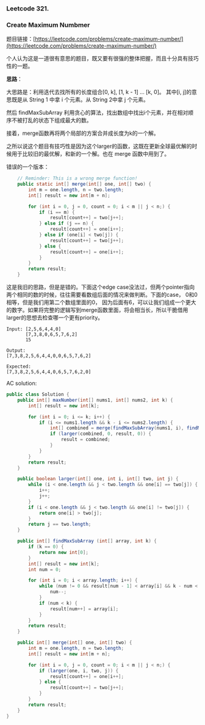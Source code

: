 ### Leetcode 321.

### Create Maximum Numbmer

题目链接：[https://leetcode.com/problems/create-maximum-number/](https://leetcode.com/problems/create-maximum-number/)

个人认为这是一道很有意思的题目，既又要有很强的整体把握，而且十分具有技巧性的一题。

**思路**：

大思路是：利用迭代去找所有的长度组合\[0, k\], \[1, k - 1\] ... \[k, 0\]。 其中\[i, j\]的意思既是从 String 1 中拿 i 个元素。从 String 2中拿 j 个元素。

然后 findMaxSubArray 利用贪心的算法，找出数组中找出i个元素，并在相对顺序不被打乱的状态下组成最大的数。

接着，merge函数再将两个局部的方案合并成长度为k的一个解。

之所以说这个题目有技巧性是因为这个larger的函数，这既在更新全球最优解的时候用于比较旧的最优解，和新的一个解。也在 merge 函数中用到了。

错误的一个版本：

```java
    // Reminder: This is a wrong merge function!
    public static int[] merge(int[] one, int[] two) {
        int m = one.length, n = two.length;
        int[] result = new int[m + n];

        for (int i = 0, j = 0, count = 0; i < m || j < n;) {
            if (i == m) {
                result[count++] = two[j++];
            } else if (j == n) {
                result[count++] = one[i++];
            } else if (one[i] < two[j]) {
                result[count++] = two[j++];
            } else {
                result[count++] = one[i++];
            }
        }
        return result;
    }
```

这是我旧的思路，但是是错的。下面这个edge case没法过，但两个pointer指向两个相同的数的时候，往往需要看数组后面的情况来做判断。下面的case， 0和0相等，但是我们用第二个数组里面的0， 因为后面有6，可以让我们组成一个更大的数字。如果将完整的逻辑写到merge函数里面，将会相当长，所以干脆借用larger的思想去检查哪一个更有priority。

```
Input: [2,5,6,4,4,0]
       [7,3,8,0,6,5,7,6,2]
       15

Output:
[7,3,8,2,5,6,4,4,0,0,6,5,7,6,2]

Expected:
[7,3,8,2,5,6,4,4,0,6,5,7,6,2,0]
```

AC solution:

```java
public class Solution {
    public int[] maxNumber(int[] nums1, int[] nums2, int k) {
        int[] result = new int[k];

        for (int i = 0; i <= k; i++) {
            if (i <= nums1.length && k - i <= nums2.length) {
                int[] combined = merge(findMaxSubArray(nums1, i), findMaxSubArray(nums2, k - i));
                if (larger(combined, 0, result, 0)) {
                    result = combined;
                }
            }
        }
        return result;
    }

    public boolean larger(int[] one, int i, int[] two, int j) {
        while (i < one.length && j < two.length && one[i] == two[j]) {
            i++;
            j++;
        }
        if (i < one.length && j < two.length && one[i] != two[j]) {
            return one[i] > two[j];
        }
        return j == two.length;
    }

    public int[] findMaxSubArray (int[] array, int k) {
        if (k == 0) {
            return new int[0];
        }
        int[] result = new int[k];
        int num = 0;

        for (int i = 0; i < array.length; i++) {
            while (num != 0 && result[num - 1] < array[i] && k - num < array.length - i) {
                num--;
            }
            if (num < k) {
                result[num++] = array[i];
            }
        }
        return result; 
    }

    public int[] merge(int[] one, int[] two) {
        int m = one.length, n = two.length;
        int[] result = new int[m + n];

        for (int i = 0, j = 0, count = 0; i < m || j < n;) {
            if (larger(one, i, two, j)) {
                result[count++] = one[i++];
            } else {
                result[count++] = two[j++];
            }
        }
        return result;
    }
}
```



